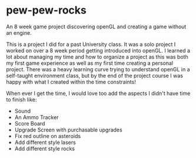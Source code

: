 # pew-pew-rocks
An 8 week game project discovering openGL and creating a game without an engine. 

This is a project I did for a past University class. It was a solo project I worked on over a 8 week period getting introduced into openGL. I learned a lot about managing my time and how to organize a project as this was both my first game experience as well as my first time creating a personal project. There was a heavy learning curve trying to understand openGL in a self-taught environment class, but by the end of the project course I was happy with what I created within the time constraints! 

When ever I get the time, I would love too add the aspects I didn't have time to finish like:
- Sound
- An Ammo Tracker
- Score Board
- Upgrade Screen with purchasable upgrades
- Fix red outline on asteroids
- Add different style lasers
- Add different style rocks
